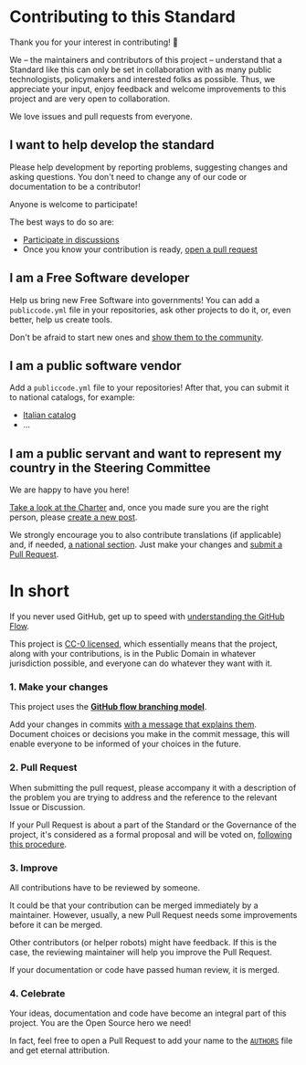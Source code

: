 # Contributing to this Standard

Thank you for your interest in contributing! 🙇

We – the maintainers and contributors of this project – understand that a Standard
like this can only be set in collaboration with as many public technologists,
policymakers and interested folks as possible. Thus, we appreciate your input, enjoy
feedback and welcome improvements to this project and are very open to collaboration.

We love issues and pull requests from everyone.

## I want to help develop the standard

Please help development by reporting problems, suggesting changes and asking questions.
You don't need to change any of our code or documentation to be a contributor!

Anyone is welcome to participate!

The best ways to do so are:
* [Participate in discussions](https://github.com/publiccodeyml/publiccode.yml/discussions)
* Once you know your contribution is ready, [open a pull request](https://github.com/publiccodeyml/publiccode.yml/pulls)

## I am a Free Software developer

Help us bring new Free Software into governments!
You can add a `publiccode.yml` file in your repositories, ask other projects to do it,
or, even better, help us create tools.

Don't be afraid to start new ones and
[show them to the community](https://github.com/publiccodeyml/publiccode.yml/discussions/categories/show-and-tell).

## I am a public software vendor

Add a `publiccode.yml` file to your repositories!
After that, you can submit it to national catalogs, for example:

* [Italian catalog](https://github.com/italia/developers.italia.it/issues/new?template=add_new_software.yaml)
* ...

## I am a public servant and want to represent my country in the Steering Committee

We are happy to have you here!

[Take a look at the Charter](/governance/charter.md) and, once you made sure you are
the right person, please [create a new post](https://github.com/publiccodeyml/publiccode.yml/discussions/categories/general).

We strongly encourage you to also contribute translations (if applicable) and, if needed,
[a national section](https://yml.publiccode.tools/country.html).
Just make your changes and [submit a Pull Request](https://github.com/publiccodeyml/publiccode.yml/pulls).

# In short

If you never used GitHub, get up to speed with [understanding the GitHub Flow](https://guides.github.com/introduction/flow/).

This project is [CC-0 licensed](LICENSE), which essentially means that the project, along
with your contributions, is in the Public Domain in whatever jurisdiction possible, and
everyone can do whatever they want with it.

### 1. Make your changes

This project uses the [**GitHub flow branching model**](https://docs.github.com/en/get-started/quickstart/github-flow).

Add your changes in commits [with a message that explains them](https://robots.thoughtbot.com/5-useful-tips-for-a-better-commit-message).
Document choices or decisions you make in the commit message, this will enable everyone to
be informed of your choices in the future.

### 2. Pull Request

When submitting the pull request, please accompany it with a description of the problem
you are trying to address and the reference to the relevant Issue or Discussion.

If your Pull Request is about a part of the Standard or the Governance of the project,
it's considered as a formal proposal and will be voted on,
[following this procedure](/governance/procedure-proposing-changes-and-voting.md).

### 3. Improve

All contributions have to be reviewed by someone.

It could be that your contribution can be merged immediately by a maintainer.
However, usually, a new Pull Request needs some improvements before it can be merged.

Other contributors (or helper robots) might have feedback.
If this is the case, the reviewing maintainer will help you improve the Pull Request.

If your documentation or code have passed human review, it is merged.

### 4. Celebrate

Your ideas, documentation and code have become an integral part of this project.
You are the Open Source hero we need!

In fact, feel free to open a Pull Request to add your name to the [`AUTHORS`](AUTHORS.md)
file and get eternal attribution.
